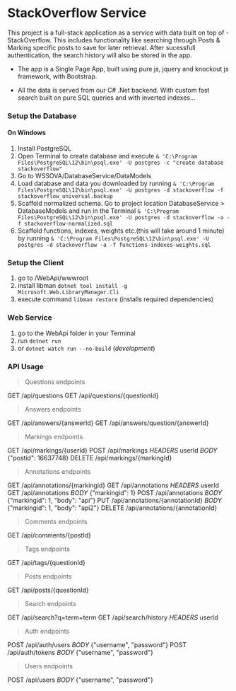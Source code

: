 # StackOverflow Service

This project is a full-stack application as a service with data built on top of - StackOverflow. This includes functionality like searching through Posts
& Marking specific posts to save for later retrieval. After sucessfull authentication, the search history will also be stored in the app.

- The app is a Single Page App, built using pure js, jquery and knockout js framework, with Bootstrap.

- All the data is served from our C# .Net backend. With custom fast
search built on pure SQL queries and with inverted indexes...


### Setup the Database
#### On Windows
1. Install PostgreSQL 
1. Open Terminal to create database and execute `& 'C:\Program Files\PostgreSQL\12\bin\psql.exe' -U postgres -c "create database stackoverflow"`
1. Go to WSSOVA/DatabaseService/DataModels
1. Load database and data you downloaded by running `& 'C:\Program Files\PostgreSQL\12\bin\psql.exe' -U postgres -d stackoverflow -f stackoverflow_universal.backup`
1. Scaffold normalized schema. Go to project location DatabaseService > DatabaseModels and run in the Terminal `& 'C:\Program Files\PostgreSQL\12\bin\psql.exe' -U postgres -d stackoverflow -a -f stackoverflow-normalized.sql`
1. Scaffold functions, indexes, weights etc.(this will take around 1 minute) by running `& 'C:\Program Files\PostgreSQL\12\bin\psql.exe' -U postgres -d stackoverflow -a -f functions-indexes-weights.sql`

### Setup the Client
1. go to /WebApi/wwwroot
1. install libman `dotnet tool install -g Microsoft.Web.LibraryManager.Cli`
3. execute command `libman restore` (installs required dependencies)


### Web Service
1. go to the WebApi folder in your Terminal
1. run `dotnet run`
1. or `dotnet watch run --no-build` (*development*)


### API Usage

> Questions endpoints

GET /api/questions
GET /api/questions/{questionId}

> Answers endpoints

GET /api/answers/{answerId}
GET /api/answers/question/{answerId}

> Markings endpoints

GET /api/markings/{userId}
POST /api/markings _HEADERS_ userId _BODY_ {"postid": 16637748}
DELETE /api/markings/{markingId}

> Annotations endpoints

GET /api/annotations/{markingid}
GET /api/annotations _HEADERS_ userId
GET /api/annotations _BODY_ {"markingid": 1}
POST /api/annotations _BODY_ {"markingid": 1, "body": "api"}
PUT /api/annotations/{annotationId} _BODY_ {"markingid": 1, "body": "api2"}
DELETE /api/annotations/{annotationId}

> Comments endpoints

GET /api/comments/{postId}

> Tags endpoints

GET /api/tags/{questionId}

> Posts endpoints

GET /api/posts/{questionId}

> Search endpoints

GET /api/search?q=term+term
GET /api/search/history _HEADERS_ userId

> Auth endpoints

POST /api/auth/users _BODY_ {"username", "password"}
POST /api/auth/tokens _BODY_ {"username", "password"}

> Users endpoints

POST /api/users _BODY_ {"username", "password"}
